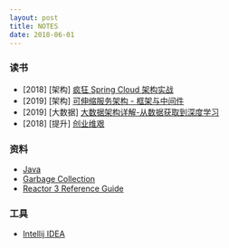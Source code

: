 ```yaml
---
layout: post
title: NOTES
date: 2018-06-01
---
```


### 读书
- \[2018\] \[架构\] [疯狂 Spring Cloud 架构实战](/notes/book/疯狂Spring-Cloud微服务架构实战/)
- \[2019\] \[架构\] [可伸缩服务架构 - 框架与中间件](/notes/book/可伸缩服务架构-框架与中间件/)
- \[2019\] \[大数据\] [大数据架构详解-从数据获取到深度学习](/notes/book/大数据架构详解-从数据获取到深度学习/)
- \[2018\] \[提升\] [创业维艰](/notes/book/创业维艰/)

### 资料
- [Java](/notes/knowledge/java/)
- [Garbage Collection](/notes/knowledge/garbage-collection/)
- [Reactor 3 Reference Guide](/notes/knowledge/reactor-3-reference-guide/)

### 工具
- [Intellij IDEA](/notes/tool/intellij-idea/)
